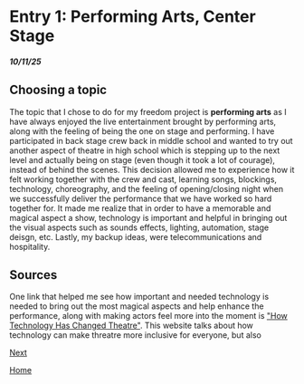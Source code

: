 # Entry 1: Performing Arts, Center Stage
##### 10/11/25

## Choosing a topic

The topic that I chose to do for my freedom project is __performing arts__ as I have always enjoyed the live entertainment brought by performing arts, along with the feeling of being the one on stage and performing. I have participated in back stage crew back in middle school and wanted to try out another aspect of theatre in high school which is stepping up to the next level and actually being on stage (even though it took a lot of courage), instead of behind the scenes. This decision allowed me to experience how it felt working together with the crew and cast, learning songs, blockings, technology, choreography, and the feeling of opening/closing night when we successfully deliver the performance that we have worked so hard together for. It made me realize that in order to have a memorable and magical aspect a show, technology is important and helpful in bringing out the visual aspects such as sounds effects, lighting, automation, stage deisgn, etc. Lastly, my backup ideas, were telecommunications and hospitality.

## Sources

One link that helped me see how important and needed technology is needed to bring out the most magical aspects and help enhance the performance, along with making actors feel more into the moment is ["How Technology Has Changed Theatre"](https://www.alltalent.com/article/how-technology-has-changed-the-theatre). This website talks about how technology can make threatre more inclusive for everyone, but also 

[Next](entry02.md)

[Home](../README.md)
